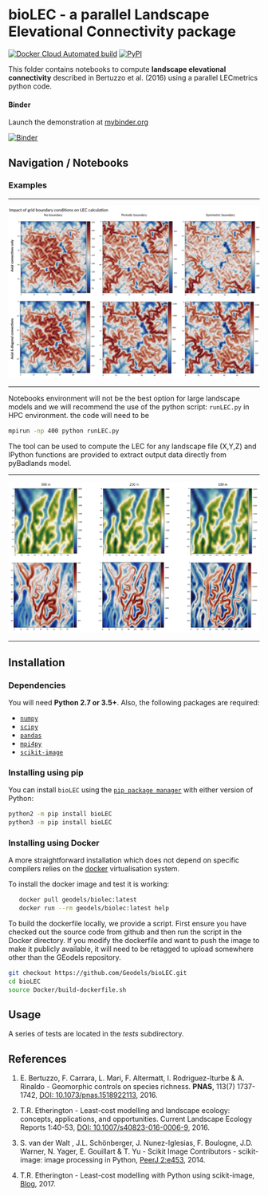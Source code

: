 # bioLEC - a parallel Landscape Elevational Connectivity package 

[![Docker Cloud Automated build](https://img.shields.io/docker/cloud/automated/geodels/biolec.svg)](https://hub.docker.com/r/geodels/biolec)
[![PyPI](https://img.shields.io/pypi/v/bioLEC.svg)](https://pypi.org/project/bioLEC/)

This folder contains notebooks to compute **landscape elevational connectivity** described in Bertuzzo et al. (2016) using a parallel LECmetrics python code.

#### Binder

Launch the demonstration at [mybinder.org](https://mybinder.org/v2/gh/Geodels/bioLEC/binder?filepath=Notebooks)

[![Binder](https://mybinder.org/badge_logo.svg)](https://mybinder.org/v2/gh/Geodels/bioLEC/binder?filepath=Notebooks)


## Navigation / Notebooks

### Examples

***

![LEC computation](https://github.com/Geodels/bioLEC/blob/master/Notebooks/images/fig1.jpg?raw=true)

***

Notebooks environment will not be the best option for large landscape models and we will recommend the use of the python script: `runLEC.py` in HPC environment. the code will need to be

```bash
mpirun -np 400 python runLEC.py
```

The tool can be used to compute the LEC for any landscape file (X,Y,Z) and IPython functions are provided to extract output data directly from pyBadlands model.

***

![LEC computation](https://github.com/Geodels/bioLEC/blob/master/Notebooks/images/fig3.jpg?raw=true)

***

## Installation

### Dependencies

You will need **Python 2.7 or 3.5+**.
Also, the following packages are required:

 - [`numpy`](http://numpy.org)
 - [`scipy`](https://scipy.org)
 - [`pandas`](https://pandas.pydata.org/)
 - [`mpi4py`](https://pypi.org/project/mpi4py/)
 - [`scikit-image`](https://scikit-image.org/)

### Installing using pip

You can install `bioLEC` using the
[`pip package manager`](https://pypi.org/project/pip/) with either version of Python:

```bash
python2 -m pip install bioLEC
python3 -m pip install bioLEC
```

### Installing using Docker

A more straightforward installation which does not depend on specific compilers relies on the [docker](http://www.docker.com) virtualisation system.

To install the docker image and test it is working:

```bash
   docker pull geodels/biolec:latest
   docker run --rm geodels/biolec:latest help
```

To build the dockerfile locally, we provide a script. First ensure you have checked out the source code from github and then run the script in the Docker directory. If you modify the dockerfile and want to push the image to make it publicly available, it will need to be retagged to upload somewhere other than the GEodels repository.

```bash
git checkout https://github.com/Geodels/bioLEC.git
cd bioLEC
source Docker/build-dockerfile.sh
```


## Usage

A series of tests are located in the *tests* subdirectory.


## References

  1. E. Bertuzzo, F. Carrara, L. Mari, F. Altermatt, I. Rodriguez-Iturbe & A. Rinaldo - Geomorphic controls on species richness. **PNAS**, 113(7) 1737-1742, [DOI: 10.1073/pnas.1518922113](http://www.pnas.org/content/113/7/1737), 2016.

  1. T.R. Etherington - Least-cost modelling and landscape ecology: concepts, applications, and opportunities. Current Landscape Ecology Reports 1:40-53, [DOI: 10.1007/s40823-016-0006-9](https://link.springer.com/article/10.1007%2Fs40823-016-0006-9), 2016.

  1. S. van der Walt , J.L. Schönberger, J. Nunez-Iglesias, F. Boulogne, J.D. Warner, N. Yager, E. Gouillart & T. Yu - Scikit Image Contributors - scikit-image: image processing in Python, [PeerJ 2:e453](https://peerj.com/articles/453/), 2014.

  1. T.R. Etherington - Least-cost modelling with Python using scikit-image, [Blog](http://tretherington.blogspot.com/2017/01/least-cost-modelling-with-python-using.html), 2017.
